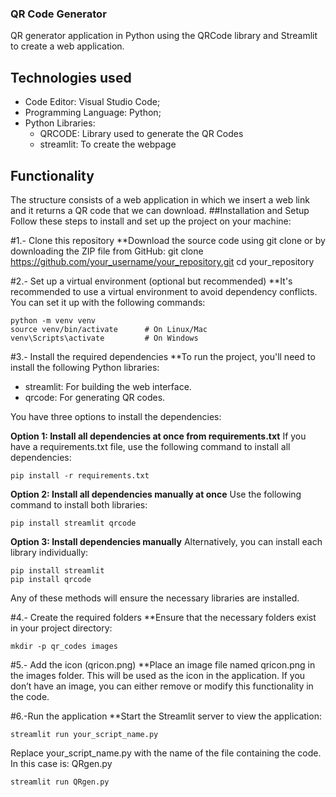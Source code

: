 ### QR Code Generator
QR generator application in Python using the QRCode library and Streamlit to create a web application.
## Technologies used
- Code Editor: Visual Studio Code;
- Programming Language: Python;
- Python Libraries:
	- QRCODE: Library used to generate the QR Codes
	- streamlit: To create the webpage

## Functionality
The structure consists of a web application in which we insert a web link and it returns a QR code that we can download.
##Installation and Setup
Follow these steps to install and set up the project on your machine:

#1.- Clone this repository
**Download the source code using git clone or by downloading the ZIP file from GitHub:
	git clone https://github.com/your_username/your_repository.git
	cd your_repository

#2.- Set up a virtual environment (optional but recommended)
**It's recommended to use a virtual environment to avoid dependency conflicts. You can set it up with the following commands:

	python -m venv venv
	source venv/bin/activate      # On Linux/Mac
	venv\Scripts\activate         # On Windows

#3.- Install the required dependencies
**To run the project, you'll need to install the following Python libraries:

- streamlit: For building the web interface.
- qrcode: For generating QR codes.

You have three options to install the dependencies:

**Option 1: Install all dependencies at once from requirements.txt**
If you have a requirements.txt file, use the following command to install all dependencies:

	pip install -r requirements.txt

**Option 2: Install all dependencies manually at once**
Use the following command to install both libraries:

	pip install streamlit qrcode

**Option 3: Install dependencies manually**
Alternatively, you can install each library individually:

	pip install streamlit
	pip install qrcode

Any of these methods will ensure the necessary libraries are installed.

#4.- Create the required folders
**Ensure that the necessary folders exist in your project directory:

	mkdir -p qr_codes images

#5.- Add the icon (qricon.png)
**Place an image file named qricon.png in the images folder. This will be used as the icon in the application. If you don’t have an image, you can either remove or modify this functionality in the code.

#6.-Run the application
**Start the Streamlit server to view the application:

	streamlit run your_script_name.py

Replace your_script_name.py with the name of the file containing the code. In this case is: QRgen.py

	streamlit run QRgen.py
